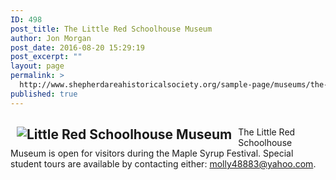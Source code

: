 ```yaml
---
ID: 498
post_title: The Little Red Schoolhouse Museum
author: Jon Morgan
post_date: 2016-08-20 15:29:19
post_excerpt: ""
layout: page
permalink: >
  http://www.shepherdareahistoricalsociety.org/sample-page/museums/the-little-red-schoolhouse-museum/
published: true
---
```

<h2><img src="https://web.archive.org/web/20131126081814/http://shepherdahs.org/images/red_schoolhouse.png" alt="Little Red Schoolhouse Museum" align="left" hspace="10px" /></h2>
<p align="left">The Little Red Schoolhouse Museum is open for visitors during the Maple Syrup Festival. Special student tours are available by contacting either: <a href="mailto:molly48883@yahoo.com">molly48883@yahoo.com</a>.</p>

<h2 align="right"></h2>